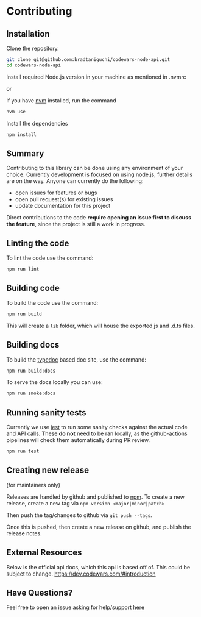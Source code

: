 # Contributing

## Installation

Clone the repository.

```bash
git clone git@github.com:bradtaniguchi/codewars-node-api.git
cd codewars-node-api
```

Install required Node.js version in your machine as mentioned in .nvmrc

or

If you have [nvm](https://dev.codewars.com/#introduction) installed, run the command

```bash
nvm use
```

Install the dependencies

```bash
npm install
```

## Summary

Contributing to this library can be done using any environment of your choice. Currently development is focused on using node.js, further details are on the way.
Anyone can currently do the following:

- open issues for features or bugs
- open pull request(s) for existing issues
- update documentation for this project

Direct contributions to the code **require opening an issue first to discuss the feature**, since the project is still a work in progress.

## Linting the code

To lint the code use the command:

```bash
npm run lint
```

## Building code

To build the code use the command:

```bash
npm run build
```

This will create a `lib` folder, which will house the exported js and .d.ts files.

## Building docs

To build the [typedoc](https://www.npmjs.com/package/typedoc) based doc site, use the command:

```bash
npm run build:docs
```

To serve the docs locally you can use:

```bash
npm run smoke:docs
```

## Running sanity tests

Currently we use [jest](https://jestjs.io/docs/getting-started) to run some sanity checks
against the actual code and API calls. These **do not** need to be ran locally, as the github-actions
pipelines will check them automatically during PR review.

```bash
npm run test
```

## Creating new release

(for maintainers only)

Releases are handled by github and published to [npm](https://www.npmjs.com/package/codewars-node-api).
To create a new release, create a new tag via `npm version <major|minor|patch>`

Then push the tag/changes to github via `git push --tags`.

Once this is pushed, then create a new release on github, and publish the release notes.

## External Resources

Below is the official api docs, which this api is based off of. This could be subject to change.
<https://dev.codewars.com/#introduction>

## Have Questions?

Feel free to open an issue asking for help/support [here](https://github.com/bradtaniguchi/codewars-node-api/issues)
